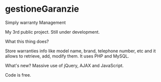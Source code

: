 # gestioneGaranzie
Simply warranty Management

My 3rd public project.
Still under development.

What this thing does?

Store warranties info like model name, brand, telephone number, etc and it allows to retrieve, add, modify them.
It uses PHP and MySQL.

What's new? 
Massive use of jQuery, AJAX and JavaScript.

Code is free.
